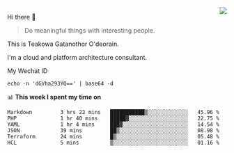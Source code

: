 <img align="right" src="https://github-readme-stats.vercel.app/api?username=Teakowa&show_icons=true&icon_color=2f80ed&text_color=718096&bg_color=ffffff&hide_title=true" />

Hi there 👋

> Do meaningful things with interesting people.

This is Teakowa Gatanothor O'deorain.

I'm a cloud and platform architecture consultant.

My Wechat ID

```
echo -n 'dGVha293YQ==' | base64 -d
```

📊 **This week I spent my time on**
<!--START_SECTION:waka-->

```text
Markdown         3 hrs 22 mins   ███████████▒░░░░░░░░░░░░░   45.96 %
PHP              1 hr 40 mins    █████▓░░░░░░░░░░░░░░░░░░░   22.75 %
YAML             1 hr 4 mins     ███▓░░░░░░░░░░░░░░░░░░░░░   14.54 %
JSON             39 mins         ██▒░░░░░░░░░░░░░░░░░░░░░░   08.98 %
Terraform        24 mins         █▒░░░░░░░░░░░░░░░░░░░░░░░   05.48 %
HCL              5 mins          ▒░░░░░░░░░░░░░░░░░░░░░░░░   01.16 %
```

<!--END_SECTION:waka-->

